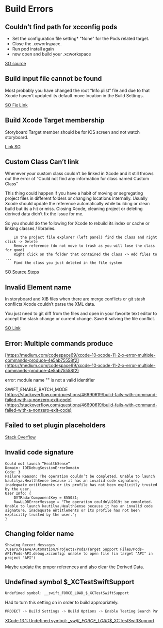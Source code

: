 # Build Errors

## Couldn’t find path for xcconfig pods

* Set the configuration file setting\* "None" for the Pods related target.
* Close the .xcworkspace.
* Run pod install again
* now open and build your .xcworkspace

[SO source](https://stackoverflow.com/questions/27109476/incorrect-path-for-pods-debug-xcconfig-in-xcode)

## Build input file cannot be found

Most probably you have changed the root “Info.plist” file and due to that Xcode haven’t updated its default move location in the Build Settings.

[SO Fix Link](https://stackoverflow.com/questions/52435202/build-input-file-cannot-be-found-swift-4-2-xcode-10-0)

## Build Xcode Target membership

Storyboard Target member should be for iOS screen and not watch storyboard.

[Link SO](https://stackoverflow.com/questions/44429415/illegal-configuration-compiling-ib-documents-for-earlier-than-ios-7-is-no-longe)

## Custom Class Can’t link

Whenever your custom class couldn’t be linked in Xcode and it still throws out the error of “Could not find any information for class named Custom Class”

This thing could happen if you have a habit of moving or segregating project files in different folders or changing locations internally. Usually Xcode should update the reference automatically while building or clean build but its a hit or miss. Closing Xcode, cleaning project or deleting derived data didn’t fix the issue for me.

So you should do the following for Xcode to rebuild its index or cache or linking classes / libraries.

```text
    In the project file explorer (left panel) find the class and right click -> Delete
    Remove reference (do not move to trash as you will lose the class for good)
    Right click on the folder that contained the class -> Add files to ...
    Find the class you just deleted in the file system
```

[SO Source Steps](https://stackoverflow.com/questions/17735182/could-not-find-any-information-for-class-named-viewcontroller)

## Invalid Element name

In storyboard and XIB files when there are merge conflicts or git stash conflicts Xcode couldn’t parse the XML data.

You just need to git diff from the files and open in your favorite text editor to accept the stash change or current change. Save it solving the file conflict.

[SO Link](https://stackoverflow.com/questions/21818821/couldnt-open-xib-file-after-git-pull-invalid-element-name)

## Error: Multiple commands produce

[https://medium.com/codespace69/xcode-10-xcode-11-2-x-error-multiple-commands-produce-4e5ab75558f2](https://medium.com/codespace69/xcode-10-xcode-11-2-x-error-multiple-commands-produce-4e5ab75558f2)

error: module name "" is not a valid identifier 

SWIFT\_ENABLE\_BATCH\_MODE [https://stackoverflow.com/questions/46690619/build-fails-with-command-failed-with-a-nonzero-exit-code](https://stackoverflow.com/questions/46690619/build-fails-with-command-failed-with-a-nonzero-exit-code)

## Failed to set plugin placeholders

[Stack Overflow](https://stackoverflow.com/questions/47344160/failed-to-set-plugin-placeholders-message)

## Invalid code signature


```text
Could not launch “HealthSense”
Domain: IDEDebugSessionErrorDomain
Code: 3
Failure Reason: The operation couldn’t be completed. Unable to launch kautilya.HealthSense because it has an invalid code signature, inadequate entitlements or its profile has not been explicitly trusted by the user.
User Info: {
    DVTRadarComponentKey = 855031;
    RawLLDBErrorMessage = "The operation couldn\U2019t be completed. Unable to launch kautilya.HealthSense because it has an invalid code signature, inadequate entitlements or its profile has not been explicitly trusted by the user.";
}
```



## Changing folder name

```
Showing Recent Messages
/Users/ksave/Automation/Projects/Pods/Target Support Files/Pods-API/Pods-API.debug.xcconfig: unable to open file (in target "API" in project "API")

```

Maybe update the proper references and also clear the Derived Data.


## Undefined symbol $_XCTestSwiftSupport

```swift
Undefined symbol: __swift_FORCE_LOAD_$_XCTestSwiftSupport
```

Had to turn this setting on in order to build appropriately.

```swift
PROJECT -> Build Settings -> Build Options -> Enable Testing Search Paths
```
 [XCode 13.1: Undefined symbol: __swift_FORCE_LOAD_$_XCTestSwiftSupport](https://stackoverflow.com/questions/69893836/xcode-13-1-undefined-symbol-swift-force-load-xctestswiftsupport)